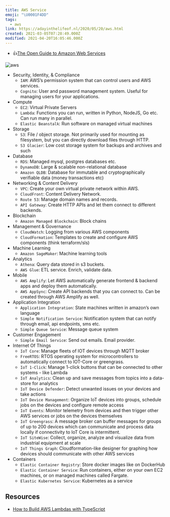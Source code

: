 ```yaml
---
title: AWS Service
emoji: "\U0001F4DD"
tags:
  - aws
link: https://adayinthelifeof.nl/2020/05/20/aws.html
created: 2021-03-05T07:28:49.000Z
modified: 2021-04-20T16:05:46.000Z
---
```


- 👍[The Open Guide to Amazon Web Services](https://github.com/open-guides/og-aws)

![aws](https://external-content.duckduckgo.com/iu/?u=https%3A%2F%2Fd3r76jz8za3nz.cloudfront.net%2Fwp-content%2Fuploads%2F2017%2F02%2FAWS-cloud-computing-IaaS.jpg&f=1&nofb=1)

- Security, Identity, & Compliance
  - `IAM`: AWS’s permission system that can control users and AWS services.
  - `Cognito`: User and password management system. Useful for managing users for your applications.
- Compute
  - `EC2`: Virtual Private Servers
  - `Lambda`: Functions you can run, written in Python, NodeJS, Go etc. Can run many in parallel.
  - `Elastic Beanstalk`: Run software on managed virtual machines
- Storage
  - `S3`: File / object storage. Not primarily used for mounting as filesystem, but you can directly download files through HTTP.
  - `S3 Glacier`: Low cost storage system for backups and archives and such
- Database
  - `RDS`: Managed mysql, postgres databases etc.
  - `DynamoDB`: Large & scalable non-relational database
  - `Amazon QLDB`: Database for immutable and cryptographically verifiable data (money transactions etc)
- Networking & Content Delivery
  - `VPC`: Create your own virtual private network within AWS.
  - `CloudFront`: Content Delivery Network.
  - `Route 53`: Manage domain names and records.
  - `API Gateway`: Create HTTP APIs and let them connect to different backends.
- Blockchain
  - `Amazon Managed Blockchain`: Block chains
- Management & Governance
  - `CloudWatch`: Logging from various AWS components
  - `CloudFormation`: Templates to create and configure AWS components (think terraform/sls)
- Machine Learning
  - `Amazon SageMaker`: Machine learning tools
- Analytics
  - `Athena`: Query data stored in s3 buckets.
  - `AWS Glue`: ETL service. Enrich, validate data.
- Mobile
  - `AWS Amplify`: Let AWS automatically generate frontend & backend apps and deploy them automatically.
  - `AWS AppSync`: Create API backends that you can connect to. Can be created through AWS Amplify as well.
- Application Integration
  - `Application Integration`: State machines written in amazon’s own language
  - `Simple Notification Service`: Notification system that can notify through email, api endpoints, sms etc.
  - `Simple Queue Service`: Message queue system
- Customer Engagement
  - `Simple Email Service`: Send out emails. Email provider.
- Internet Of Things
  - `IoT Core`: Manage fleets of IOT devices through MQTT broker
  - `FreeRTOS`: RTOS operating system for microcontrollers to automatically connect to IOT-Core or greengrass.
  - `IoT 1-Click`: Manage 1-click buttons that can be connected to other systems - like Lambda
  - `IoT Analytics`: Clean up and save messages from topics into a data-store for analytics
  - `IoT Device Defender`: Detect unwanted issues on your devices and take actions
  - `IoT Device Management`: Organize IoT devices into groups, schedule jobs on the devices and configure remote access
  - `IoT Events`: Monitor telemetry from devices and then trigger other AWS services or jobs on the devices themselves
  - `IoT Greengrass`: A message broker can buffer messages for groups of up to 200 devices which can communicate and process data locally if connectivity to IoT Core is intermittent.
  - `IoT SiteWise`: Collect, organize, analyze and visualize data from industrial equipment at scale
  - `IoT Things Graph`: Cloudformation-like designer for graphing how devices should communicate with other AWS services
- Containers
  - `Elastic Container Registry`: Store docker images like on DockerHub
  - `Elastic Container Service`: Run containers, either on your own EC2 machines, or on managed machines called Fargate.
  - `Elastic Kubernetes Service`: Kubernetes as a service

## Resources

- [How to Build AWS Lambdas with TypeScript](https://blog.appsignal.com/2022/09/21/how-to-build-aws-lambdas-with-typescript)
